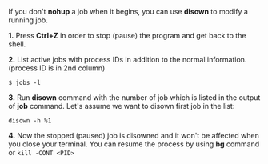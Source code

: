 If you don't **nohup** a job when it begins, you can use **disown** to modify a running job.

**1.** Press **Ctrl+Z** in order to stop (pause) the program and get back to the shell. 

**2.** List active jobs with process IDs in addition to the normal information. (process ID is in 2nd column)
```
$ jobs -l
```
**3.** Run **disown** command with the number of job which is listed in the output of **job** command. Let's assume we want to disown first job in the list:
```
disown -h %1
```
**4.** Now the stopped (paused) job is disowned and it won't be affected when you close your terminal. You can resume the process by using **bg** command or ```kill -CONT <PID>```
